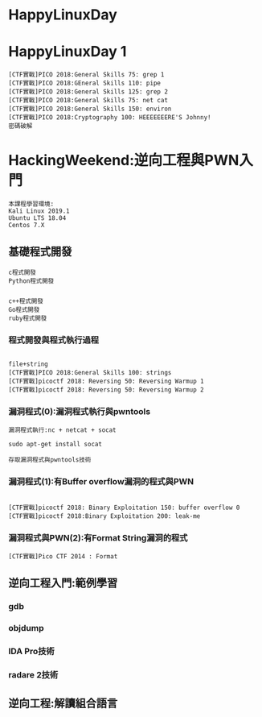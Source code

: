 # HappyLinuxDay


# HappyLinuxDay 1
```
[CTF實戰]PICO 2018:General Skills 75: grep 1
[CTF實戰]PICO 2018:GEneral Skills 110: pipe
[CTF實戰]PICO 2018:General Skills 125: grep 2
[CTF實戰]PICO 2018:General Skills 75: net cat
[CTF實戰]PICO 2018:General Skills 150: environ
[CTF實戰]PICO 2018:Cryptography 100: HEEEEEEERE'S Johnny!
密碼破解
```

# HackingWeekend:逆向工程與PWN入門 
```
本課程學習環境:
Kali Linux 2019.1
Ubuntu LTS 18.04
Centos 7.X
```

## 基礎程式開發
```
c程式開發
Python程式開發
```
### 
```
c++程式開發
Go程式開發
ruby程式開發
```

### 程式開發與程式執行過程
```

file+string
[CTF實戰]PICO 2018:General Skills 100: strings
[CTF實戰]picoctf 2018: Reversing 50: Reversing Warmup 1
[CTF實戰]picoctf 2018: Reversing 50: Reversing Warmup 2
```

### 漏洞程式(0):漏洞程式執行與pwntools
```
漏洞程式執行:nc + netcat + socat

sudo apt-get install socat

存取漏洞程式與pwntools技術
```
### 漏洞程式(1):有Buffer overflow漏洞的程式與PWN
```

[CTF實戰]picoctf 2018: Binary Exploitation 150: buffer overflow 0
[CTF實戰]picoctf 2018:Binary Exploitation 200: leak-me
```
### 漏洞程式與PWN(2):有Format String漏洞的程式
```
[CTF實戰]Pico CTF 2014 : Format
```



## 逆向工程入門:範例學習

### gdb

### objdump

### IDA Pro技術

### radare 2技術

## 逆向工程:解讀組合語言
